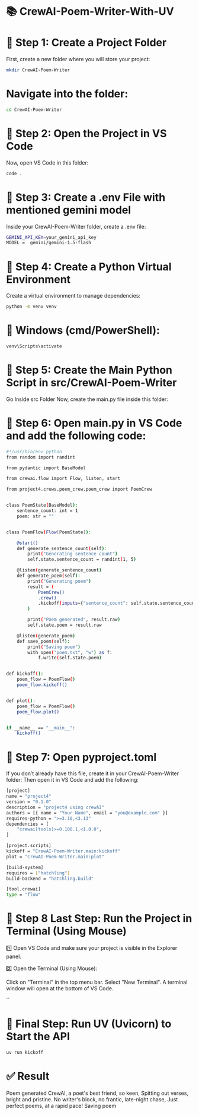# 📚 CrewAI-Poem-Writer-With-UV

# 🔹 Step 1: Create a Project Folder
First, create a new folder where you will store your project:

```bash
mkdir CrewAI-Poem-Writer

```
# Navigate into the folder:
```bash
cd CrewAI-Poem-Writer

```
# 🔹 Step 2: Open the Project in VS Code
Now, open VS Code in this folder:
```bash
code .

```
# 🔹 Step 3: Create a .env File with mentioned gemini model 
Inside your CrewAI-Poem-Writer folder, create a .env file:
```bash
GEMINI_API_KEY=your_gemini_api_key
MODEL =  gemini/gemini-1.5-flash

```
# 🔹 Step 4: Create a Python Virtual Environment
Create a virtual environment to manage dependencies:
```bash
python -m venv venv

```
# 🔹 Windows (cmd/PowerShell):
```bash
venv\Scripts\activate

```
# 🔹 Step 5: Create the Main Python Script in src/CrewAI-Poem-Writer
Go Inside src Folder
Now, create the main.py file inside this folder:


# 🔹 Step 6: Open main.py in VS Code and add the following code:
```bash
#!/usr/bin/env python
from random import randint

from pydantic import BaseModel

from crewai.flow import Flow, listen, start

from project4.crews.poem_crew.poem_crew import PoemCrew


class PoemState(BaseModel):
    sentence_count: int = 1
    poem: str = ""


class PoemFlow(Flow[PoemState]):

    @start()
    def generate_sentence_count(self):
        print("Generating sentence count")
        self.state.sentence_count = randint(1, 5)

    @listen(generate_sentence_count)
    def generate_poem(self):
        print("Generating poem")
        result = (
            PoemCrew()
            .crew()
            .kickoff(inputs={"sentence_count": self.state.sentence_count})
        )

        print("Poem generated", result.raw)
        self.state.poem = result.raw

    @listen(generate_poem)
    def save_poem(self):
        print("Saving poem")
        with open("poem.txt", "w") as f:
            f.write(self.state.poem)


def kickoff():
    poem_flow = PoemFlow()
    poem_flow.kickoff()


def plot():
    poem_flow = PoemFlow()
    poem_flow.plot()


if __name__ == "__main__":
    kickoff()

```
# 🔹 Step 7: Open pyproject.toml
If you don’t already have this file, create it in your CrewAI-Poem-Writer folder:
Then open it in VS Code and add the following:
```bash
[project]
name = "project4"
version = "0.1.0"
description = "project4 using crewAI"
authors = [{ name = "Your Name", email = "you@example.com" }]
requires-python = ">=3.10,<3.13"
dependencies = [
    "crewai[tools]>=0.100.1,<1.0.0",
]

[project.scripts]
kickoff = "CrewAI-Poem-Writer.main:kickoff"
plot = "CrewAI-Poem-Writer.main:plot"

[build-system]
requires = ["hatchling"]
build-backend = "hatchling.build"

[tool.crewai]
type = "flow"

```
# 🔹 Step 8 Last Step: Run the Project in Terminal (Using Mouse)
1️⃣ Open VS Code and make sure your project is visible in the Explorer panel.

2️⃣ Open the Terminal (Using Mouse):

Click on "Terminal" in the top menu bar.
Select "New Terminal".
A terminal window will open at the bottom of VS Code.

``
# 🔹 Final Step: Run UV (Uvicorn) to Start the API
```bash
uv run kickoff

```
# ✅ Result 
Poem generated CrewAI, a poet's best friend, so keen,
Spitting out verses, bright and pristine.
No writer's block, no frantic, late-night chase,
Just perfect poems, at a rapid pace!
Saving poem
